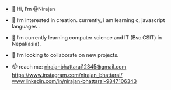 - 👋 Hi, I’m @Nirajan
- 👀 I’m interested in creation.
currently, i am learning c, javascript languages .
- 🌱 I’m currently learning computer science and IT (Bsc.CSIT) in Nepal(asia).

- 💞️ I’m looking to collaborate on new projects.
- 📫 reach me: nirajanbhattarai12345@gmail.com
                https://www.instagram.com/nirajan_bhattarai/
                www.linkedin.com/in/nirajan-bhattarai-9847106343
<!---
Nirajan1-droid/Nirajan1-droid is a ✨ special ✨ repository because its `README.md` (this file) appears on your GitHub profile.
You can click the Preview link to take a look at your changes.
--->

